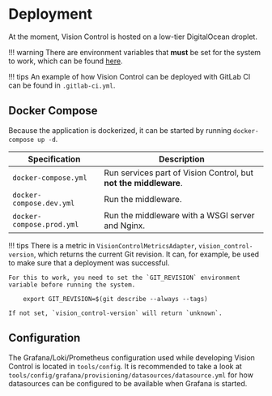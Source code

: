 # Deployment

At the moment, Vision Control is hosted on a low-tier DigitalOcean droplet.

!!! warning
    There are environment variables that **must** be set for the system to work, which can be found [here](setup.md#environment-variables).

!!! tips
    An example of how Vision Control can be deployed with GitLab CI can be found in `.gitlab-ci.yml`.

## Docker Compose

Because the application is dockerized, it can be started by running `docker-compose up -d`.

| Specification             | Description |
|---------------------------|------------------------------------------------------------------|
| `docker-compose.yml`      | Run services part of Vision Control, but **not the middleware**. |
| `docker-compose.dev.yml`  | Run the middleware.                                              |
| `docker-compose.prod.yml` | Run the middleware with a WSGI server and Nginx.                 |

!!! tips
    There is a metric in `VisionControlMetricsAdapter`, `vision_control-version`, which returns the current Git revision. It can, for example, be used to make sure that a deployment was successful.

    For this to work, you need to set the `GIT_REVISION` environment variable before running the system.

        export GIT_REVISION=$(git describe --always --tags)

    If not set, `vision_control-version` will return `unknown`.

## Configuration

The Grafana/Loki/Prometheus configuration used while developing Vision Control is located in `tools/config`. It is recommended to take a look at `tools/config/grafana/provisioning/datasources/datasource.yml` for how datasources can be configured to be available when Grafana is started.
